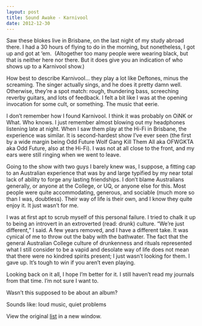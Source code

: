 ```yaml
---
layout: post
title: Sound Awake - Karnivool
date: 2012-12-30
---
```


Saw these blokes live in Brisbane, on the last night of my study abroad
there. I had a 30 hours of flying to do in the morning, but nonetheless,
I got up and got at ‘em.  (Altogether too many people were wearing
black, but that is neither here nor there. But it does give you an
indication of who shows up to a Karnivool show.)

How best to describe Karnivool… they play a lot like Deftones, minus the
screaming. The singer actually sings, and he does it pretty damn well.
Otherwise, they’re a spot match: rough, thundering bass, screeching
reverby guitars, and lots of feedback. I felt a bit like I was at the
opening invocation for some cult, or something. The music that eerie.

I don’t remember how I found Karnivool. I think it was probably on OiNK
or What. Who knows. I just remember almost blowing out my headphones
listening late at night. When I saw them play at the Hi-Fi in Brisbane,
the experience was similar. It is second-hardest show I’ve ever seen
(the first by a wide margin being Odd Future Wolf Gang Kill Them All aka
OFWGKTA aka Odd Future, also at the Hi-Fi). I was not at all close to
the front, and my ears were still ringing when we went to leave.

Going to the show with two guys I barely knew was, I suppose, a fitting
cap to an Australian experience that was by and large typified by my
near total lack of ability to forge any lasting friendships. I don’t
blame Australians generally, or anyone at the College, or UQ, or anyone
else for this. Most people were quite accommodating, generous, and
sociable (much more so than I was, doubtless). Their way of life is
their own, and I know they quite enjoy it. It just wasn’t for me. 

I was at first apt to scrub myself of this personal failure. I tried to
chalk it up to being an introvert in an extroverted (read: drunk)
culture. “We’re just different,” I said. A few years removed, and I have
a different take. It was cynical of me to throw out the baby with the
bathwater. The fact that the general Australian College culture of
drunkenness and rituals represented what I still consider to be a vapid
and desolate way of life does not mean that there were no kindred
spirits present; I just wasn’t looking for them. I gave up. It’s tough
to win if you aren’t even playing.

Looking back on it all, I hope I’m better for it. I still haven’t read
my journals from that time. I’m not sure I want to.

Wasn’t this supposed to be about an album?

Sounds like: loud music, quiet problems



View the original
[list](https://docs.google.com/spreadsheet/pub?key=0ArDppihwaWa6dFdaeV9pOXNTeERqbWVFTFp5bWFuNmc&output=html) in a
new window.

